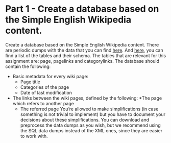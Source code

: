 # Part 1 - Create a database based on the Simple English Wikipedia content.
Create a database based on the Simple English Wikipedia content. There are periodic dumps with the data that you can find [here](https://dumps.wikimedia.org/simplewiki/). And [here](https://meta.wikimedia.org/wiki/Data_dumps/What%27s_available_for_download#Database_tables), you can find a list of the tables and their schema. The tables that are relevant for this assignment are: page, pagelinks and categorylinks. The database should contain the following:
* Basic metadata for every wiki page:
  * Page title
  * Categories of the page
  * Date of last modification
* The links between the wiki pages, defined by the following:
  *The page which refers to another page
  * The referred page
You’re allowed to make simplifications (in case something is not trivial to implement) but you have to document your decisions about these simplifications.
You can download and preprocess the data dumps as you wish, but we recommend using the SQL data dumps instead of the XML ones, since they are easier to work with.
